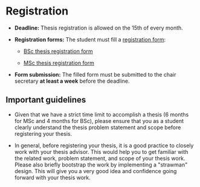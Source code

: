 # Registration

- **Deadline:** Thesis registration is allowed on the 15th of every month.

- **Registration forms:**  The student must fill a [registration form](https://www.in.tum.de/en/current-students/administrative-matters/thesis-guidelines-and-topics/): 

    - [BSc thesis registration form](https://www.in.tum.de/fileadmin/w00bws/in/2.Fur_Studierende/1.Bachelor_Studiengaenge/1.Informatik/4.Abschlussarbeit/anm_ba_info_V01.pdf)
        
    - [MSc thesis registration form](https://www.in.tum.de/fileadmin/w00bws/in/2.Fur_Studierende/2.Master_Studiengaenge/1.Informatik/6.Abschlussarbeit/masterthesis_Anmeldung_Info_EN_220113.pdf)

- **Form submission:** The filled form must be submitted to the chair secretary **at least a week** before the deadline. 


## Important guidelines

- Given that we have a strict time limit to accomplish a thesis (6 months for MSc and 4 months for BSc), please ensure that you as a student clearly understand the thesis problem statement and scope before registering your thesis.


- In general, before registering your thesis, it is a good practice to closely work with your thesis advisor. This would help you to get familiar with the related work, problem statement, and scope of your thesis work. Please also briefly bootstrap the work by implementing a "strawman" design. This will give you a very good idea and confidence going forward with your thesis work. 





 

